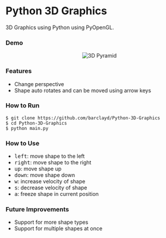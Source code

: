 # Python 3D Graphics

3D Graphics using Python using PyOpenGL.

### Demo

<p align="center">
  <img alt="3D Pyramid" src='https://user-images.githubusercontent.com/39765499/56053264-94175c00-5d4b-11e9-9f31-614ec9eeb0d1.gif'>
</p>


### Features

* Change perspective
* Shape auto rotates and can be moved using arrow keys

### How to Run

```
$ git clone https://github.com/barclayd/Python-3D-Graphics
$ cd Python-3D-Graphics
$ python main.py
```

### How to Use


- <kbd>left</kbd>: move shape to the left 
- <kbd>right</kbd>: move shape to the right 
- <kbd>up</kbd>: move shape up 
- <kbd>down</kbd>: move shape down
- <kbd>w</kbd>: increase velocity of shape
- <kbd>s</kbd>: decrease velocity of shape
- <kbd>a</kbd>: freeze shape in current position

### Future Improvements

* Support for more shape types
* Support for multiple shapes at once